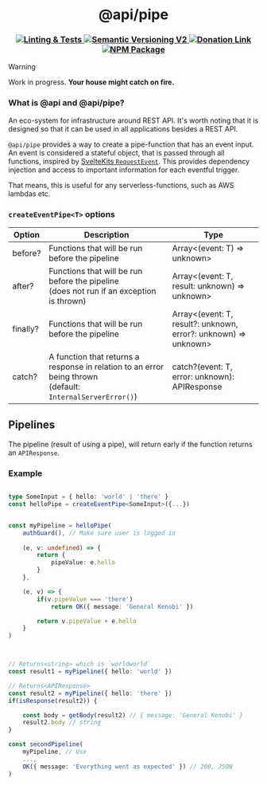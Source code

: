 <h1 align='center'>@api/pipe</h1>
<h3 align="center">

<a href='https://github.com/refzlund/api-kit/actions/workflows/main.yml/badge.svg'>
	<img src='https://github.com/refzlund/api-kit/actions/workflows/main.yml/badge.svg' alt='Linting & Tests'/>
</a>

<a href='https://semver.org'>
	<img src='https://img.shields.io/badge/Semantic_Versioning-v2-orange' alt='Semantic Versioning V2'/>
</a>

<a href='https://www.paypal.com/paypalme/refzlund'>
	<img src='https://img.shields.io/badge/Donate-%40Refzlund-green?logo=paypal' alt='Donation Link'/>
</a>

<br/>

<a href='https://www.npmjs.com/package/@api/pipe'>
	<img src='https://img.shields.io/github/v/release/refzlund/api-kit?style=for-the-badge&label=PRE-RELEASE&labelColor=8a0000&color=FF0000' alt='NPM Package'/>
</a>

</h3>

> [!WARNING]
> 
> Work in progress. **Your house might catch on fire.**

### What is @api and @api/pipe?

An eco-system for infrastructure around REST API. It's worth noting that it is designed so that it can be used in all applications besides a REST API.

`@api/pipe` provides a way to create a pipe-function that has an event input. An event is considered a stateful object, that is passed through all functions, inspired by [SvelteKits `RequestEvent`](https://kit.svelte.dev/docs/types#public-types-requestevent). This provides dependency injection and access to important information for each eventful trigger.

That means, this is useful for any serverless-functions, such as AWS lambdas etc.

### `createEventPipe<T>` options
| Option | Description | Type |
| ---- | ---- | ---- |
| before? | Functions that will be run before the pipeline | Array<(event: T) => unknown> |
| after? | Functions that will be run before the pipeline<br>(does not run if an exception is thrown) | Array<(event: T, result: unknown) => unknown> |
| finally? | Functions that will be run before the pipeline | Array<(event: T, result?: unknown, error?: unknown) => unknown> |
| catch? | A function that returns a response in relation to an error being thrown<br>(default: ` InternalServerError()`) | catch?(event: T, error: unknown): APIResponse |

## Pipelines
The pipeline (result of using a pipe), will return early if the function returns an `APIResponse`.
### Example

```ts

type SomeInput = { hello: 'world' | 'there' }
const helloPipe = createEventPipe<SomeInput>({...})


const myPipeline = helloPipe(
    authGuard(), // Make sure user is logged in
    
    (e, v: undefined) => {
        return {
            pipeValue: e.hello
        }
    },

    (e, v) => {
        if(v.pipeValue === 'there')
            return OK({ message: 'General Kenobi' })

        return v.pipeValue + e.hello
    }
)



// Returns<string> which is `worldworld`
const result1 = myPipeline({ hello: 'world' })

// Returns<APIResponse>
const result2 = myPipeline({ hello: 'there' })
if(isResponse(result2)) {

    const body = getBody(result2) // { message: 'General Kenobi' }
    result2.body // string
}

const secondPipeline(
	myPipeline, // Use
	...,
	OK({ message: 'Everything went as expected' }) // 200, JSON
)

```